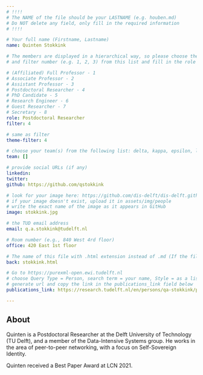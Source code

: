 ```yaml
---
# !!!!
# The NAME of the file should be your LASTNAME (e.g. houben.md)
# Do NOT delete any field, only fill in the required information
# !!!! 

# Your full name (Firstname, Lastname)
name: Quinten Stokkink

# The members are displayed in a hierarchical way, so please choose the role (e.g. Full Professor, Assistant Professor etc) 
# and filter number (e.g. 1, 2, 3) from this list and fill in the role and filter from below:

# (Affiliated) Full Professor - 1
# Associate Professor - 2
# Assistant Professor - 3
# Postdoctoral Researcher - 4
# PhD Candidate - 5
# Research Engineer - 6 
# Guest Researcher - 7
# Secretary - 8
role: Postdoctoral Researcher
filter: 4

# same as filter
theme-filter: 4

# choose your team(s) from the following list: delta, kappa, epsilon, lambda, cel
team: []

# provide social URLs (if any)
linkedin: 
twitter: 
github: https://github.com/qstokkink

# look for your image here: https://github.com/dis-delft/dis-delft.github.io/tree/master/assets/img/people 
# if your image doesn't exist, upload it in assets/img/people 
# write the exact name of the image as it appears in GitHub  
image: stokkink.jpg

# the TUD email address
email: q.a.stokkink@tudelft.nl

# Room number (e.g., 840 West 4rd floor)
office: 420 East 1st floor

# The name of this file with .html extension instead of .md (If the filename is ionescu.md, the "back" field will be ionescu.html)
back: stokkink.html

# Go to https://purexml-open.ewi.tudelft.nl 
# choose Query Type = Person, search term = your name, Style = as a list
# generate url and copy the link in the publications_link field below
publications_link: https://research.tudelft.nl/en/persons/qa-stokkink/publications/#main-content

---
```


## About

Quinten is a Postdoctoral Researcher at the Delft University of Technology (TU Delft), and a member of the Data-Intensive Systems group. He works in the area of peer-to-peer networking, with a focus on Self-Sovereign Identity.

Quinten received a Best Paper Award at LCN 2021.
